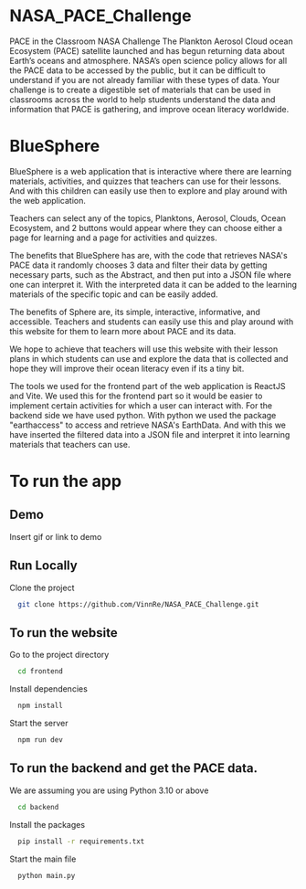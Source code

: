 # NASA_PACE_Challenge
PACE in the Classroom NASA Challenge
The Plankton Aerosol Cloud ocean Ecosystem (PACE) satellite launched and has begun returning data about Earth’s oceans and atmosphere. NASA’s open science policy allows for all the PACE data to be accessed by the public, but it can be difficult to understand if you are not already familiar with these types of data. Your challenge is to create a digestible set of materials that can be used in classrooms across the world to help students understand the data and information that PACE is gathering, and improve ocean literacy worldwide.


# BlueSphere
BlueSphere is a web application that is interactive where there are learning materials, activities, and quizzes that teachers can use for their lessons. And with this children can easily use then to explore and play around with the web application.

Teachers can select any of the topics, Planktons, Aerosol, Clouds, Ocean Ecosystem, and 2 buttons would appear where they can choose either a page for learning and a page for activities and quizzes.

The benefits that BlueSphere has are, with the code that retrieves NASA's PACE data it randomly chooses 3 data and filter their data by getting necessary parts, such as the Abstract, and then put into a JSON file where one can interpret it. With the interpreted data it can be added to the learning materials of the specific topic and can be easily added. 

The benefits of Sphere are, its simple, interactive, informative, and accessible. Teachers and students can easily use this and play around with this website for them to learn more about PACE and its data.

We hope to achieve that teachers will use this website with their lesson plans in which students can use and explore the data that is collected and hope they will improve their ocean literacy even if its a tiny bit.

The tools we used for the frontend part of the web application is ReactJS and Vite. We used this for the frontend part so it would be easier to implement certain activities for which a user can interact with. For the backend side we have used python. With python we used the package "earthaccess" to access and retrieve NASA's EarthData. And with this we have inserted the filtered data into a JSON file and interpret it into learning materials that teachers can use.

# To run the app

## Demo

Insert gif or link to demo


## Run Locally

Clone the project

```bash
  git clone https://github.com/VinnRe/NASA_PACE_Challenge.git
```

## To run the website

Go to the project directory

```bash
  cd frontend
```

Install dependencies

```bash
  npm install
```

Start the server

```bash
  npm run dev
```

## To run the backend and get the PACE data. 
We are assuming you are using Python 3.10 or above

```bash
  cd backend
```

Install the packages

```bash
  pip install -r requirements.txt
```

Start the main file

```bash
  python main.py
```
